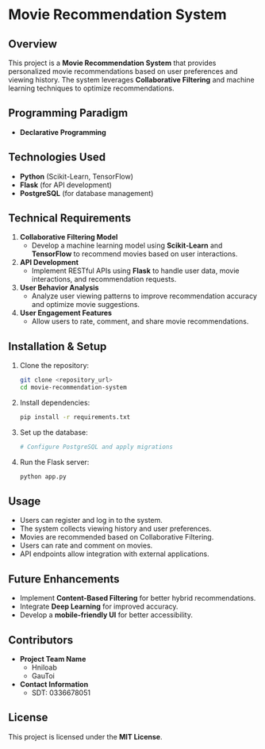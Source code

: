 # Movie Recommendation System

## Overview

This project is a **Movie Recommendation System** that provides personalized movie recommendations based on user preferences and viewing history. The system leverages **Collaborative Filtering** and machine learning techniques to optimize recommendations.

## Programming Paradigm

- **Declarative Programming**

## Technologies Used

- **Python** (Scikit-Learn, TensorFlow)
- **Flask** (for API development)
- **PostgreSQL** (for database management)

## Technical Requirements

1. **Collaborative Filtering Model**
   - Develop a machine learning model using **Scikit-Learn** and **TensorFlow** to recommend movies based on user interactions.
2. **API Development**
   - Implement RESTful APIs using **Flask** to handle user data, movie interactions, and recommendation requests.
3. **User Behavior Analysis**
   - Analyze user viewing patterns to improve recommendation accuracy and optimize movie suggestions.
4. **User Engagement Features**
   - Allow users to rate, comment, and share movie recommendations.

## Installation & Setup

1. Clone the repository:
   ```bash
   git clone <repository_url>
   cd movie-recommendation-system
   ```
2. Install dependencies:
   ```bash
   pip install -r requirements.txt
   ```
3. Set up the database:
   ```bash
   # Configure PostgreSQL and apply migrations
   ```
4. Run the Flask server:
   ```bash
   python app.py
   ```

## Usage

- Users can register and log in to the system.
- The system collects viewing history and user preferences.
- Movies are recommended based on Collaborative Filtering.
- Users can rate and comment on movies.
- API endpoints allow integration with external applications.

## Future Enhancements

- Implement **Content-Based Filtering** for better hybrid recommendations.
- Integrate **Deep Learning** for improved accuracy.
- Develop a **mobile-friendly UI** for better accessibility.

## Contributors

- **Project Team Name**
  - Hniloab
  - GauToi
- **Contact Information**
  - SDT: 0336678051

## License

This project is licensed under the **MIT License**.
